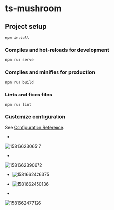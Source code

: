 # ts-mushroom

## Project setup
```
npm install
```

### Compiles and hot-reloads for development
```
npm run serve
```

### Compiles and minifies for production
```
npm run build
```

### Lints and fixes files
```
npm run lint
```

### Customize configuration
See [Configuration Reference](https://cli.vuejs.org/config/).

+ 

![1581662306517](./src/assets/imageView/1581662306517.png)

+ 

![1581662390672](./src/assets/imageView/1581662390672.png)

+ ![1581662426375](.\src\assets\imageView\1581662426375.png)

+ ![1581662450136](./src/assets/imageView\1581662450136.png)
+ 

![1581662477126](./src/assets\imageView\1581662477126.png)

 